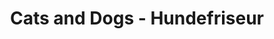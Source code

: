 ---
title: "Cats and Dogs - Hundefriseur"
url: /marktoberdorf/cats-and-dogs-hundefriseur/
shop: Tiersalon
---